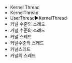﻿- Kernel Thread
- KernelThread
- UserThread▶️KernelThread
- 커널 수준의 스레드
- 커널 수준의 스레드
- 커널 스레드
- 커널수준의 스레드
- 커널스레드
- 커널의 스레드
